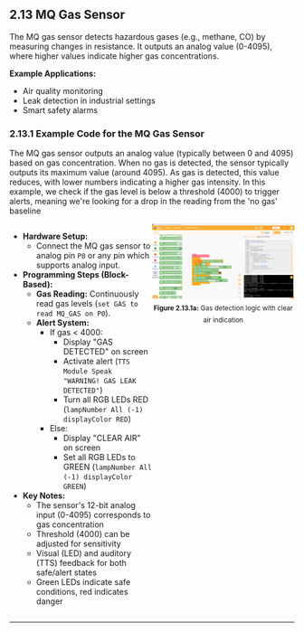 

## 2.13 MQ Gas Sensor

The MQ gas sensor detects hazardous gases (e.g., methane, CO) by measuring changes in resistance. It outputs an analog value (0-4095), where higher values indicate higher gas concentrations.

**Example Applications:**
- Air quality monitoring
- Leak detection in industrial settings
- Smart safety alarms

### 2.13.1 Example Code for the MQ Gas Sensor

The MQ gas sensor outputs an analog value (typically between 0 and 4095) based on gas concentration. When no gas is detected, the sensor typically outputs its maximum value (around 4095). As gas is detected, this value reduces, with lower numbers indicating a higher gas intensity. In this example, we check if the gas level is below a threshold (4000) to trigger alerts, meaning we're looking for a drop in the reading from the 'no gas' baseline

<div style="display: flex; align-items: flex-start; justify-content: space-between;">
  <div style="flex: 1;">
    <ul>
      <li><b>Hardware Setup:</b>
        <ul>
          <li>Connect the MQ gas sensor to analog pin <code>P0</code> or any pin which supports analog input.</li>
        </ul>
      </li>
      <li><b>Programming Steps (Block-Based):</b>
        <ul>
          <li><b>Gas Reading:</b> Continuously read gas levels (<code>set GAS to read MQ_GAS on P0</code>).</li>
          <li><b>Alert System:</b>
            <ul>
              <li>If gas < 4000:
                <ul>
                  <li>Display "GAS DETECTED" on screen</li>
                  <li>Activate alert (<code>TTS Module Speak "WARNING! GAS LEAK DETECTED"</code>)</li>
                  <li>Turn all RGB LEDs RED (<code>lampNumber All (-1) displayColor RED</code>)</li>
                </ul>
              </li>
              <li>Else:
                <ul>
                  <li>Display "CLEAR AIR" on screen</li>
                  <li>Set all RGB LEDs to GREEN (<code>lampNumber All (-1) displayColor GREEN</code>)</li>
                </ul>
              </li>
            </ul>
          </li>
        </ul>
      </li>
      <li><b>Key Notes:</b>
        <ul>
          <li>The sensor's 12-bit analog input (0-4095) corresponds to gas concentration</li>
          <li>Threshold (4000) can be adjusted for sensitivity</li>
          <li>Visual (LED) and auditory (TTS) feedback for both safe/alert states</li>
          <li>Green LEDs indicate safe conditions, red indicates danger</li>
        </ul>
      </li>
    </ul>
  </div>
  <div style="flex: 1; text-align: center;">
    <img src="https://raw.githubusercontent.com/LovejoyMhishi/sheenbot-manual/main/images/27.png" width="500"/>
    <div><sub><b>Figure 2.13.1a:</b> Gas detection logic with clear air indication</sub></div>
  </div>
</div>

 ---